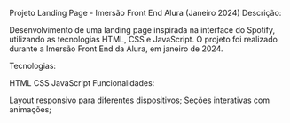 
Projeto Landing Page - Imersão Front End Alura (Janeiro 2024)
Descrição:

Desenvolvimento de uma landing page inspirada na interface do Spotify, utilizando as tecnologias HTML, CSS e JavaScript. O projeto foi realizado durante a Imersão Front End da Alura, em janeiro de 2024.

Tecnologias:

HTML
CSS
JavaScript
Funcionalidades:

Layout responsivo para diferentes dispositivos;
Seções interativas com animações;
